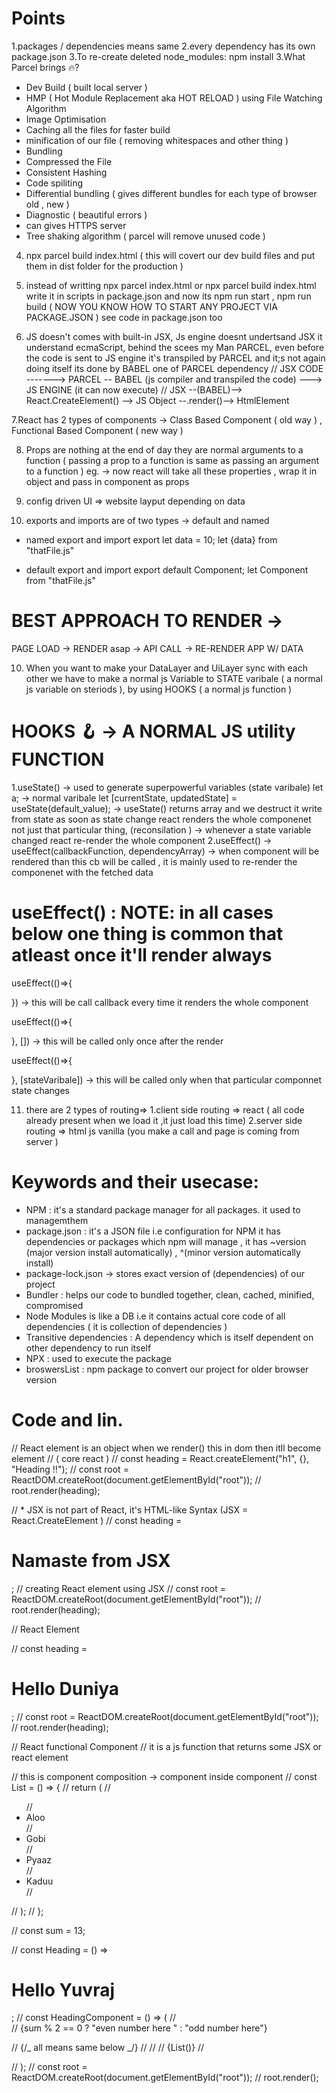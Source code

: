 # Points

1.packages / dependencies means same
2.every dependency has its own package.json
3.To re-create deleted node_modules: npm install
3.What Parcel brings 🔥?

- Dev Build ( built local server )
- HMP ( Hot Module Replacement aka HOT RELOAD ) using File Watching Algorithm
- Image Optimisation
- Caching all the files for faster build
- minification of our file ( removing whitespaces and other thing )
- Bundling
- Compressed the File
- Consistent Hashing
- Code spiliting
- Differential bundling ( gives different bundles for each type of browser old , new )
- Diagnostic ( beautiful errors )
- can gives HTTPS server
- Tree shaking algorithm ( parcel will remove unused code )

4. npx parcel build index.html ( this will covert our dev build files and put them in dist folder for the production )
5. instead of writting npx parcel index.html or npx parcel build index.html write it in scripts in package.json and now its npm run start , npm run build ( NOW YOU KNOW HOW TO START ANY PROJECT VIA PACKAGE.JSON ) see code in package.json too

6. JS doesn't comes with built-in JSX, Js engine doesnt undertsand JSX it understand ecmaScript, behind the scees my Man PARCEL, even before the code is sent to JS engine it's transpiled by PARCEL and it;s not again doing itself its done by BABEL one of PARCEL dependency
   // JSX CODE -------> PARCEL -- BABEL (js compiler and transpiled the code) ---> JS ENGINE (it can now execute)
   // JSX --(BABEL)--> React.CreateElement() --> JS Object --.render()--> HtmlElement

7.React has 2 types of components -> Class Based Component ( old way ) , Functional Based Component ( new way )

8. Props are nothing at the end of day they are normal arguments to a function ( passing a prop to a function is same as passing an argument to a function ) eg. <Restraunt resName="kfc" time="11" /> -> now react will take all these properties , wrap it in object and pass in component as props

9. config driven UI => website layput depending on data
10. exports and imports are of two types -> default and named

- named export and import
  export let data = 10;
  let {data} from "thatFile.js"

- default export and import
  export default Component;
  let Component from "thatFile.js"

# BEST APPROACH TO RENDER ->

PAGE LOAD -> RENDER asap -> API CALL -> RE-RENDER APP W/ DATA

10. When you want to make your DataLayer and UiLayer sync with each other we have to make a normal js Variable to STATE varibale ( a normal js variable on steriods ), by using HOOKS ( a normal js function )

# HOOKS 🪝 -> A NORMAL JS utility FUNCTION

1.useState() -> used to generate superpowerful variables (state varibale)
let a; -> normal varibale
let [currentState, updatedState] = useState(default_value); -> useState() returns array and we destruct it write from state as soon as state change react renders the whole componenet not just that particular thing, (reconsilation )
->
whenever a state variable changed react re-render the whole component
2.useEffect() ->
useEffect(callbackFunction, dependencyArray) -> when component will be rendered than this cb will be called , it is mainly used to re-render the componenet with the fetched data

# useEffect() : NOTE: in all cases below one thing is common that atleast once it'll render always

useEffect(()=>{

}) -> this will be call callback every time it renders the whole component

useEffect(()=>{

}, []) -> this will be called only once after the render

useEffect(()=>{

}, [stateVaribale]) -> this will be called only when that particular componnet state changes

11. there are 2 types of routing=>
    1.client side routing => react ( all code already present when we load it ,it just load this time)
    2.server side routing => html js vanilla (you make a call and page is coming from server )

# Keywords and their usecase:

- NPM : it's a standard package manager for all packages. it used to managemthem
- package.json : it's a JSON file i.e configuration for NPM it has dependencies or packages which npm will manage , it has ~version (major version install automatically) , ^(minor version automatically install)
- package-lock.json -> stores exact version of (dependencies) of our project
- Bundler : helps our code to bundled together, clean, cached, minified, compromised
- Node Modules is like a DB i.e it contains actual core code of all dependencies ( it is collection of dependencies )
- Transitive dependencies : A dependency which is itself dependent on other dependency to run itself
- NPX : used to execute the package
- broswersList : npm package to convert our project for older browser version

# Code and lin.

// React element is an object when we render() this in dom then itll become element
// ( core react )
// const heading = React.createElement("h1", {}, "Heading !!");
// const root = ReactDOM.createRoot(document.getElementById("root"));
// root.render(heading);

// \* JSX is not part of React, it's HTML-like Syntax (JSX = React.CreateElement )
// const heading = <h1 id="heading">Namaste from JSX</h1>; // creating React element using JSX
// const root = ReactDOM.createRoot(document.getElementById("root"));
// root.render(heading);

// React Element

// const heading = <h1 className="primary--heading">Hello Duniya</h1>;
// const root = ReactDOM.createRoot(document.getElementById("root"));
// root.render(heading);

// React functional Component
// it is a js function that returns some JSX or react element

// this is component composition -> component inside component
// const List = () => {
// return (
// <ul>
// <li>Aloo</li>
// <li>Gobi</li>
// <li>Pyaaz</li>
// <li>Kaduu</li>
// </ul>
// );
// };

// const sum = 13;

// const Heading = () => <h1 className="primary--heading">Hello Yuvraj</h1>;
// const HeadingComponent = () => (
// <div>
// {sum % 2 == 0 ? "even number here " : "odd number here"}

// {/_ all means same below _/}
// <List />
// <List></List>
// {List()}
// </div>
// );
// const root = ReactDOM.createRoot(document.getElementById("root"));
// root.render(<HeadingComponent />);
